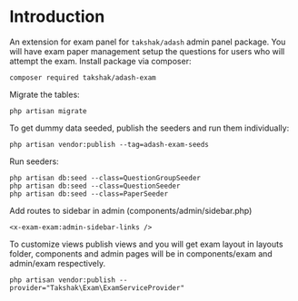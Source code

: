 # Introduction

An extension for exam panel for `takshak/adash` admin panel package. You will have exam paper management setup the questions for users who will attempt the exam.
Install package via composer:

    composer required takshak/adash-exam

Migrate the tables:

    php artisan migrate

To get dummy data seeded, publish the seeders and run them individually:

    php artisan vendor:publish --tag=adash-exam-seeds

Run seeders:

    php artisan db:seed --class=QuestionGroupSeeder
    php artisan db:seed --class=QuestionSeeder
    php artisan db:seed --class=PaperSeeder


Add routes to sidebar in admin (components/admin/sidebar.php)

    <x-exam-exam:admin-sidebar-links />

To customize views publish views and you will get exam layout in layouts folder, components and admin pages will be in components/exam and admin/exam respectively.

    php artisan vendor:publish --provider="Takshak\Exam\ExamServiceProvider"
